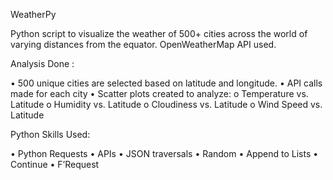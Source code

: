 

WeatherPy

Python script to visualize the weather of 500+ cities across the world of varying distances from the equator. OpenWeatherMap API used.

Analysis Done :

  •	500 unique cities are selected  based on latitude and longitude.
  •	API calls made for each city
  •	Scatter plots created to analyze:
     o	Temperature vs. Latitude
     o	Humidity vs. Latitude
     o	Cloudiness vs. Latitude
     o	Wind Speed vs. Latitude


Python Skills Used:

  •	Python Requests
  •	APIs
  •	JSON traversals
  •	Random
  •	Append to Lists
  •	Continue
  •	F’Request


